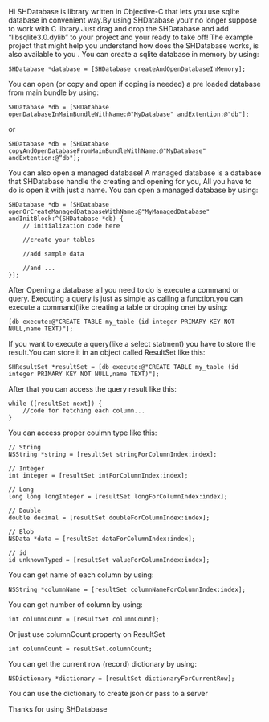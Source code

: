 Hi
SHDatabase is library written in Objective-C that lets you use sqlite database in convenient way.By using SHDatabase you’r no longer suppose to work with C library.Just drag and drop the SHDatabase and add “libsqlite3.0.dylib” to your project and your ready to take off!
The example project that might help you understand how does the SHDatabase works, is also available to you .
You can create a sqlite database in memory by using:

    SHDatabase *database = [SHDatabase createAndOpenDatabaseInMemory];
You can open (or copy and open if coping is needed) a pre loaded database from main bundle by using:

    SHDatabase *db = [SHDatabase openDatabaseInMainBundleWithName:@"MyDatabase" andExtention:@"db"];
or

    SHDatabase *db = [SHDatabase copyAndOpenDatabaseFromMainBundleWithName:@"MyDatabase" andExtention:@“db"];
You can also open a managed database!
A managed database is a database that SHDatabase handle the creating and opening for you, All you have to do is open it with just a name.
You can open a managed database by using:

    SHDatabase *db = [SHDatabase openOrCreateManagedDatabaseWithName:@"MyManagedDatabase" andInitBlock:^(SHDatabase *db) {
        // initialization code here
        
        //create your tables
        
        //add sample data
        
        //and ...
    }];

After Opening a database all you need to do is execute a command or query. Executing a query is just as simple as calling a function.you can execute a command(like creating a table or droping one) by using:

    [db execute:@"CREATE TABLE my_table (id integer PRIMARY KEY NOT NULL,name TEXT)"];
If you want to execute a query(like a select statment) you have to store the result.You can store it in an object called ResultSet like this:

    SHResultSet *resultSet = [db execute:@"CREATE TABLE my_table (id integer PRIMARY KEY NOT NULL,name TEXT)"];
After that you can access the query result like this:

    while ([resultSet next]) {
        //code for fetching each column...
    }

You can access proper coulmn type like this:

    // String
    NSString *string = [resultSet stringForColumnIndex:index];
        
    // Integer
    int integer = [resultSet intForColumnIndex:index];
     
    // Long
    long long longInteger = [resultSet longForColumnIndex:index];
     
    // Double
    double decimal = [resultSet doubleForColumnIndex:index];
     
    // Blob
    NSData *data = [resultSet dataForColumnIndex:index];
     
    // id
    id unknownTyped = [resultSet valueForColumnIndex:index];
    
You can get name of each column by using:

    NSString *columnName = [resultSet columnNameForColumnIndex:index];
You can get number of column by using:

    int columnCount = [resultSet columnCount];
Or just use columnCount property on ResultSet

    int columnCount = resultSet.columnCount;
You can get the current row (record) dictionary by using:

    NSDictionary *dictionary = [resultSet dictionaryForCurrentRow];
You can use the dictionary to create json or pass to a server

Thanks for using SHDatabase
